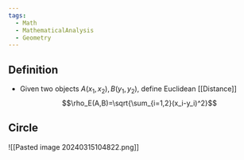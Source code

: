 ```yaml
---
tags:
  - Math
  - MathematicalAnalysis
  - Geometry
---
```

## Definition
- Given two objects $A(x_1, x_2), B(y_1, y_2)$, define Euclidean [[Distance]] $$\rho_E(A,B)=\sqrt{\sum_{i=1,2}(x_i-y_i)^2}$$
## Circle
![[Pasted image 20240315104822.png]]
